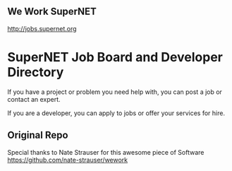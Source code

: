 ## We Work SuperNET
http://jobs.supernet.org

# SuperNET Job Board and Developer Directory

If you have a project or problem you need help with, you can post a job or contact an expert.

If you are a developer, you can apply to jobs or offer your services for hire.




## Original Repo

Special thanks to Nate Strauser for this awesome piece of Software 
https://github.com/nate-strauser/wework

